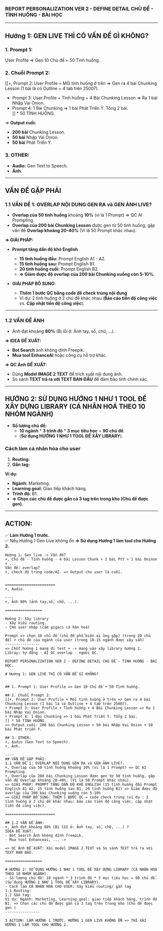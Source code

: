 ### **REPORT PERSONALIZATION VER 2 - DEFINE DETAIL CHỦ ĐỀ - TÌNH HUỐNG - BÀI HỌC**

---

## **Hướng 1: GEN LIVE THÌ CÓ VẤN ĐỀ GÌ KHÔNG?**

### **1. Prompt 1:**

User Profile => Gen 10 Chủ đề + 50 Tình huống.

### **2. Chuỗi Prompt 2:**

[[+, Prompt 2: User Profile + Mỗi tình huống ở trên => Gen ra 4 bài Chunking Lesson (1 bài là có Outline + 4 tab trên 25007).  
+ Prompt 3: User Profile + Tình huống + 4 Bài Chunking Lesson => Ra 1 bài Nhập Vai Onion.  
+ Prompt 4: 1 Bài Chunking => 1 bài Phát Triển Ý. Tổng 2 bài.  
]] * 50 TÌNH HUỐNG.

=> **Output cuối:**
- **200 bài** Chunking Lesson.
- **50 bài** Nhập Vai Onion.
- **50 bài** Phát Triển Ý.

### **3. OTHER:**

- **Audio:** Gen Text to Speech.
- **Ảnh.**

---

## **VẤN ĐỀ GẶP PHẢI**

### **1.1 VẤN ĐỀ 1: OVERLAP NỘI DUNG GEN RA và GEN ẢNH LIVE?**

- **Overlap của 50 tình huống** khoảng **10%** (vì là 1 Prompt) => QC AI Prompting.
- **Overlap của 200 bài Chunking Lesson** được gen từ 50 tình huống, gặp vấn đề **Overlap khoảng 20-40%** (Vì là 50 Prompt khác nhau).

**=> GIẢI PHÁP:**

- **Prompt tăng dần độ khó English**
    
    - **15 tình huống đầu:** Prompt English A1 - A2.
    - **15 tình huống sau:** Prompt English B1.
    - **20 tình huống cuối:** Prompt English B2.
    - **=> Giảm được độ overlap của 200 bài Chunking xuống còn 5-10%.**
- **GIẢI PHÁP BỔ SUNG:**
    
    - **Thêm 1 bước QC bằng code để check trùng nội dung**
    - Ví dụ: 2 tình huống ở 2 chủ đề khác nhau (**Báo cáo tiến độ công việc** vs. **Cập nhật tiến độ công việc**).

---

### **1.2 VẤN ĐỀ ẢNH**

- Ảnh đạt khoảng **80%** (Bị lỗi ở: Ảnh tay, số, chữ, ...).

**=> IDEA ĐỀ XUẤT:**

- **Bot Search** ảnh không dính Freepik.
- **Mua tool EnhanceAI** hoặc công cụ hỗ trợ khác.

**=> QC Ảnh ĐỀ XUẤT:**

- Dùng **Model IMAGE 2 TEXT** để trích xuất nội dung ảnh.
- So sánh **TEXT trả ra với TEXT BAN ĐẦU** để đảm bảo tính chính xác.

---

## **HƯỚNG 2: SỬ DỤNG HƯỚNG 1 NHƯ 1 TOOL ĐỂ XÂY DỰNG LIBRARY (CÁ NHÂN HOÁ THEO 10 NHÓM NGÀNH)**

- **Số lượng chủ đề:**
    - **10 ngành** * **3 trình độ** * **3 mục tiêu học** = **90 chủ đề**.
    - (**Sử dụng HƯỚNG 1 NHƯ 1 TOOL ĐỂ XÂY LIBRARY**).

### **Cách làm cá nhân hóa cho user**

1. **Routing:**
2. **Gắn tag:**

**Ví dụ:**

- **Ngành:** Marketing.
- **Learning goal:** Giao tiếp khách hàng.
- **Trình độ:** B1.
- **=> Chọn các chủ đề được gắn cả 3 tag trên trong kho (Chủ đề được gen).**

---

## **ACTION:**

✅ **Làm Hướng 1 trước.**  
✅ Nếu Hướng 1 Gen Live không ổn **=> Sử dụng Hướng 1 làm tool cho Hướng 2.**



```
Hướng 1: Gen live -> Vấn đề?
+, Chủ đề - Tình huống - 4 bài Lesson Chunk + 2 bài PtY + 1 bài Oninon + ... 
Vấn đề: overlap? 
+, check độ trùng code/AI. => Output cho user là cuối.


=======================
+, Audio. 

----
+, Ảnh 80% (ảnh tay,số, chữ, ...). 

=================

Hướng 2: Xây library
- Xây kiểu routing. 
- CHo user nhập (cảm gigacs cá hân hoá) 

Prompt => chọn 10 chủ đề (chủ đề phổ biến ai ũng gặp) (trong 20 chủ đề) + chủ đè của ngành của user (trong 10-15 ngành được xây sẵn) 
----------------
=> Chốt hướng 1 mang đi test + -> mang vào xây library hướng 2. 
Libray; tự động - AI QC overlap - người QC.
```

```
REPORT PERSONALIZATION VER 2 - DEFINE DETAIL CHỦ ĐỀ - TÌNH HUỐNG - BÀI HỌC.
 
# Hướng 1: GEN LIVE THÌ CÓ VẤN ĐỀ GÌ KHÔNG? 


## 1. Prompt 1: User Profile => Gen 10 Chủ đề + 50 Tình huống. 

## 2. Chuỗi Prompt 2: 
[[+, Prompt 2: User Profile + Mỗi tình huống ở trên => Gen ra 4 bài Chunking Lesson (1 bài là có Outline + 4 tab trên 25007). 
+ Prompt 3: User Profile + Tình huống + 4 Bài Chunking Lesson => Ra 1 bài Nhập Vai Onion. 
+ Prompt 4: 1 Bài Chunking => 1 bài Phát Triển Ý. Tổng 2 bài.   
]] * 50 TÌNH HUỐNG. 
=> Output cuối: 200 bài Chunking Lesson + 50 bài Nhập Vai Onion + 50 bài Phát triển Ý. 

## 3. OTHER: 
+, Audio (Gen Text to Speech). 
+, Ảnh. 

----
## VẤN ĐỀ GẶP PHẢI: 
1.1 VẤN ĐỀ 1: OVERLAP NỘI DUNG GEN RA và GEN ẢNH LIVE?. 
+, Overlap của 50 tình huống khoảng 10% (vì là 1 Prompt) => QC AI Prompting 
+, Overlap của 200 bài Chunking Lesson được gen từ 50 tình huống, gặp vấn đề Overlap khoảng 20-40%. (Vì là 50 Prompt khác nhau). 
=> GIẢI PHÁP: PROMPT TĂNG DẦN ĐỘ KHÓ ENGLISH (15 tình huống đầu Prompt English A1 A2, 15 tình huống sau B1, 20 tình huống B2) => Giảm được độ overlap của 200 bài Chunking xuống còn 5-10%
=> GIẢI PHÁP BỔ SUNG: THÊM 1 BƯỚC QC = code check trùng (ví dụ : 2 tình huống ở 2 chủ đề khác nhau: báo cáo tiến độ công việc, cập nhật tiến độ công việc).  

=======================

## 1.2 VẤN ĐỀ ẢNH: 
+, Ảnh đạt khoảng 80% (Bị lỗi ở: Ảnh tay, số, chữ, ...) ? 
IDEA ĐỀ XUẤT: 
- Bot Search Ảnh không dính freepik,  
- Mua tool Enhanceai, ... ->
 
=> QC Ảnh ĐỀ XUẤT: Xài model IMAGE 2 TEXT và So sánh TEXT trả ra với TEXT BAN ĐẦU.  

=================

# HƯỚNG 2: SỬ DỤNG HƯỚNG 1 NHƯ 1 TOOL ĐỂ XÂY DỰNG LIBRARY (CÁ NHÂN HOÁ THEO 10 NHÓM NGÀNH). 
- Số lượng chủ đề: 10 ngành * 3 trình độ * 3 mục tiêu học = 90 chủ đề. (Sử dụng HƯỚNG 1 NHƯ 1 TOOL ĐỂ XÂY LIBRARY). 
- Cách làm CÁ NHÂN HOÁ CHO USER: Xây kiểu routing/ gắn tag
1.1 Routing: 
1.2 Gắn tag: 
Ví dụ: Ngành: Marketing, Learning goal: giao tiếp khách hàng, trình độ B1. => Chọn các chủ đề được gắn cả 3 tag trên trong kho (Chủ đề được gen )
----------------

3 ACTION: LÀM HƯỚNG 1 TRƯỚC. HƯỚNG 1 GEN LIVE KHÔNG ỔN => THÌ XÀI HƯỚNG 1 LÀM TOOL CHO HƯỚNG 2. 
```



